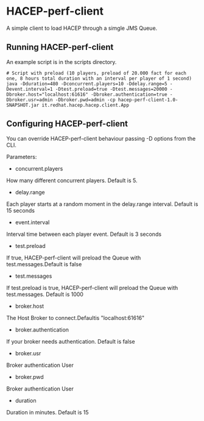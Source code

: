 HACEP-perf-client
=================

A simple client to load HACEP through a simgle JMS Queue.

Running HACEP-perf-client
-------------------------

An example script is in the scripts directory. 

```shell
# Script with preload (10 players, preload of 20.000 fact for each one, 8 hours total duration with an interval per player of 1 second)
java -Dduration=480 -Dconcurrent.players=10 -Ddelay.range=5 -Devent.interval=1 -Dtest.preload=true -Dtest.messages=20000 -Dbroker.host="localhost:61616" -Dbroker.authentication=true -Dbroker.usr=admin -Dbroker.pwd=admin -cp hacep-perf-client-1.0-SNAPSHOT.jar it.redhat.hacep.hacep.client.App
```
Configuring HACEP-perf-client
-----------------------------

You can override HACEP-perf-client behaviour passing -D options from the CLI. 

Parameters:

* concurrent.players

How many different concurrent players. Default is 5.

* delay.range

Each player starts at a random moment in the delay.range interval. Default is 15 seconds

* event.interval

Interval time between each player event. Default is 3 seconds

* test.preload

If true, HACEP-perf-client will preload the Queue with test.messages.Default is false

* test.messages

If test.preload is true, HACEP-perf-client will preload the Queue with test.messages. Default is 1000

* broker.host

The Host Broker to connect.Defaultis "localhost:61616"
 
* broker.authentication
 
If your broker needs authentication. Default is false

* broker.usr 

Broker authentication User

* broker.pwd 

Broker authentication User

* duration

Duration in minutes. Default is 15 